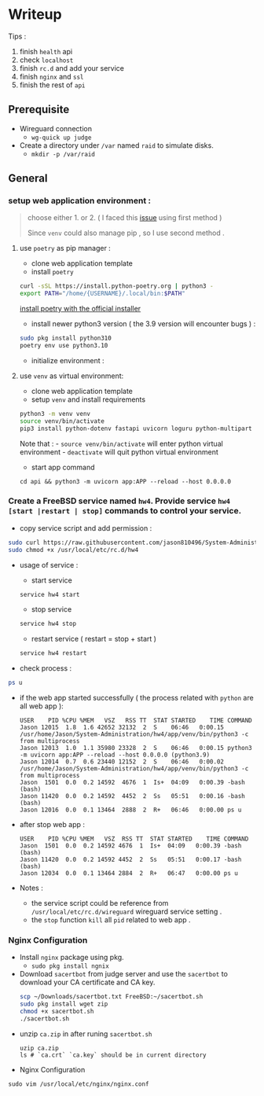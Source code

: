 # Writeup
Tips : 
1. finish `health` api
2. check `localhost` 
3. finish `rc.d` and add your service
4. finish `nginx` and `ssl`
5. finish the rest of `api`

## Prerequisite
- Wireguard connection 
    - `wg-quick up judge`
- Create a directory under `/var` named `raid` to simulate disks.
    - `mkdir -p /var/raid`

## General
### setup web application environment : 
> choose either 1. or 2.
> ( I faced this [issue](https://github.com/PyO3/maturin/issues/607) using first method )
> 
> Since `venv` could also manage pip , so I use second method .
1. use `poetry` as pip manager : 
    - clone web application template
    - install `poetry`
    ```bash
    curl -sSL https://install.python-poetry.org | python3 -
    export PATH="/home/{USERNAME}/.local/bin:$PATH"
    ```

    [install poetry with the official installer](https://python-poetry.org/docs/#installing-with-the-official-installer)

    - install newer python3 version ( the 3.9 version will encounter bugs ) : 
    ```bash
    sudo pkg install python310
    poetry env use python3.10
    ```
    - initialize environment :

2. use `venv` as virtual environment:
    - clone web application template
    - setup `venv` and install requirements 
    ```bash
    python3 -m venv venv
    source venv/bin/activate
    pip3 install python-dotenv fastapi uvicorn loguru python-multipart pytest pytest-asyncio requests httpx
    ``` 
    Note that : 
        - `source venv/bin/activate` will enter python virtual environment
        - `deactivate` will quit python virtual environment
    - start app command
    ```
    cd api && python3 -m uvicorn app:APP --reload --host 0.0.0.0
    ```

### Create a FreeBSD service named `hw4`. Provide service `hw4 [start |restart | stop]` commands to control your service.

- copy service script and add permission : 
```bash
sudo curl https://raw.githubusercontent.com/jason810496/System-Administration/main/hw4/hw4 -o /usr/local/etc/rc.d/hw4
sudo chmod +x /usr/local/etc/rc.d/hw4
```
- usage of service : 
    - start service
    ```bash
    service hw4 start
    ```
    - stop service
    ```bash
    service hw4 stop
    ```
    - restart service ( restart = stop + start )
    ```bash
    service hw4 restart
    ```

- check process : 
```bash
ps u
```
- if the web app started successfully ( the process related with `python` are all web app ):
    ```
    USER    PID %CPU %MEM   VSZ   RSS TT  STAT STARTED    TIME COMMAND
    Jason 12015  1.8  1.6 42652 32132  2  S    06:46   0:00.15 /usr/home/Jason/System-Administration/hw4/app/venv/bin/python3 -c from multiprocess
    Jason 12013  1.0  1.1 35980 23328  2  S    06:46   0:00.15 python3 -m uvicorn app:APP --reload --host 0.0.0.0 (python3.9)
    Jason 12014  0.7  0.6 23440 12152  2  S    06:46   0:00.02 /usr/home/Jason/System-Administration/hw4/app/venv/bin/python3 -c from multiprocess
    Jason  1501  0.0  0.2 14592  4676  1  Is+  04:09   0:00.39 -bash (bash)
    Jason 11420  0.0  0.2 14592  4452  2  Ss   05:51   0:00.16 -bash (bash)
    Jason 12016  0.0  0.1 13464  2888  2  R+   06:46   0:00.00 ps u
    ```
- after stop web app : 
    ```
    USER    PID %CPU %MEM   VSZ  RSS TT  STAT STARTED    TIME COMMAND
    Jason  1501  0.0  0.2 14592 4676  1  Is+  04:09   0:00.39 -bash (bash)
    Jason 11420  0.0  0.2 14592 4452  2  Ss   05:51   0:00.17 -bash (bash)
    Jason 12034  0.0  0.1 13464 2884  2  R+   06:47   0:00.00 ps u
    ```

- Notes : 
    - the service script could be reference from `/usr/local/etc/rc.d/wireguard` wireguard service setting .
    - the `stop` function `kill` all `pid` related to web app . 

### Nginx Configuration
- Install `nginx` package using pkg.
    - `sudo pkg install ngnix`
- Download `sacertbot` from judge server and use the `sacertbot` to download your CA certificate and CA key.
    ```bash
    scp ~/Downloads/sacertbot.txt FreeBSD:~/sacertbot.sh
    sudo pkg install wget zip
    chmod +x sacertbot.sh
    ./sacertbot.sh
    ```
- unzip `ca.zip` in after runing `sacertbot.sh` 
    ```
    uzip ca.zip
    ls # `ca.crt` `ca.key` should be in current directory
    ```
- Nginx Configuration
```
sudo vim /usr/local/etc/nginx/nginx.conf
```